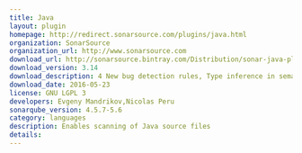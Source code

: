 ```yaml
---
title: Java
layout: plugin
homepage: http://redirect.sonarsource.com/plugins/java.html
organization: SonarSource
organization_url: http://www.sonarsource.com
download_url: http://sonarsource.bintray.com/Distribution/sonar-java-plugin/sonar-java-plugin-3.14.jar
download_version: 3.14
download_description: 4 New bug detection rules, Type inference in semantic and resolution of Java 8 method references
download_date: 2016-05-23
license: GNU LGPL 3
developers: Evgeny Mandrikov,Nicolas Peru
sonarqube_version: 4.5.7-5.6
category: languages
description: Enables scanning of Java source files
details: 
---
```

